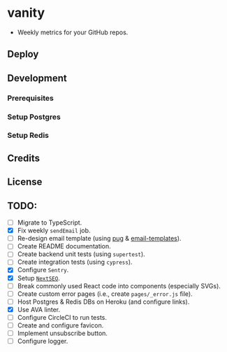 # vanity

- Weekly metrics for your GitHub repos.

## Deploy

## Development

### Prerequisites
### Setup Postgres
### Setup Redis

## Credits

## License

## TODO:

- [ ] Migrate to TypeScript.
- [x] Fix weekly `sendEmail` job.
- [ ] Re-design email template (using [pug](https://github.com/pugjs/pug) & [email-templates](https://github.com/forwardemail/email-templates)).
- [ ] Create README documentation.
- [ ] Create backend unit tests (using `supertest`).
- [ ] Create integration tests (using `cypress`).
- [x] Configure `Sentry`.
- [x] Setup [`NextSEO`](https://github.com/garmeeh/next-seo).
- [ ] Break commonly used React code into components (especially SVGs).
- [ ] Create custom error pages (i.e., create `pages/_error.js` file).
- [ ] Host Postgres & Redis DBs on Heroku (and configure links).
- [x] Use AVA linter.
- [ ] Configure CircleCI to run tests.
- [ ] Create and configure favicon.
- [ ] Implement unsubscribe button.
- [ ] Configure logger.
